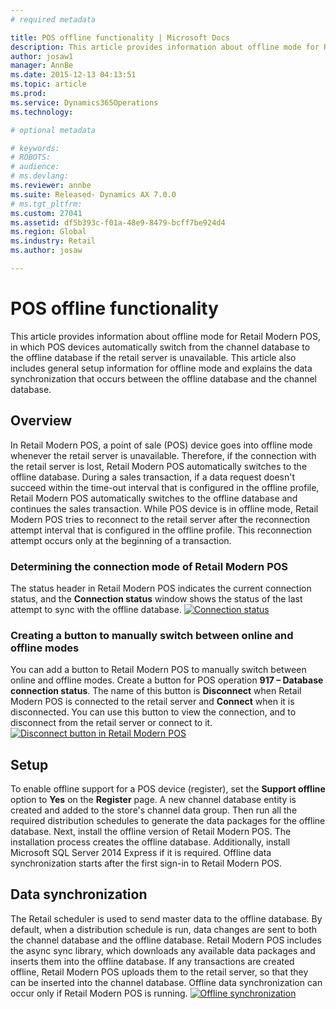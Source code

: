 ```yaml
---
# required metadata

title: POS offline functionality | Microsoft Docs
description: This article provides information about offline mode for Retail Modern POS, in which POS devices automatically switch from the channel database to the offline database if the retail server is unavailable. This article also includes general setup information for offline mode and explains the data synchronization that occurs between the offline database and the channel database.
author: josaw1
manager: AnnBe
ms.date: 2015-12-13 04:13:51
ms.topic: article
ms.prod: 
ms.service: Dynamics365Operations
ms.technology: 

# optional metadata

# keywords: 
# ROBOTS: 
# audience: 
# ms.devlang: 
ms.reviewer: annbe
ms.suite: Released- Dynamics AX 7.0.0
# ms.tgt_pltfrm: 
ms.custom: 27041
ms.assetid: df5b393c-f01a-48e9-8479-bcff7be924d4
ms.region: Global
ms.industry: Retail
ms.author: josaw

---
```


# POS offline functionality

This article provides information about offline mode for Retail Modern POS, in which POS devices automatically switch from the channel database to the offline database if the retail server is unavailable. This article also includes general setup information for offline mode and explains the data synchronization that occurs between the offline database and the channel database.

Overview
--------

In Retail Modern POS, a point of sale (POS) device goes into offline mode whenever the retail server is unavailable. Therefore, if the connection with the retail server is lost, Retail Modern POS automatically switches to the offline database. During a sales transaction, if a data request doesn't succeed within the time-out interval that is configured in the offline profile, Retail Modern POS automatically switches to the offline database and continues the sales transaction. While POS device is in offline mode, Retail Modern POS tries to reconnect to the retail server after the reconnection attempt interval that is configured in the offline profile. This reconnection attempt occurs only at the beginning of a transaction.

### Determining the connection mode of Retail Modern POS

The status header in Retail Modern POS indicates the current connection status, and the **Connection status** window shows the status of the last attempt to sync with the offline database. [![Connection status](./media/status.png)](./media/status.png)

### Creating a button to manually switch between online and offline modes

You can add a button to Retail Modern POS to manually switch between online and offline modes. Create a button for POS operation **917 – Database connection status**. The name of this button is **Disconnect** when Retail Modern POS is connected to the retail server and **Connect** when it is disconnected. You can use this button to view the connection, and to disconnect from the retail server or connect to it. [![Disconnect button in Retail Modern POS](./media/details-1024x537.png)](./media/details.png)

## Setup
To enable offline support for a POS device (register), set the **Support offline** option to **Yes** on the **Register** page. A new channel database entity is created and added to the store's channel data group. Then run all the required distribution schedules to generate the data packages for the offline database. Next, install the offline version of Retail Modern POS. The installation process creates the offline database. Additionally, install Microsoft SQL Server 2014 Express if it is required. Offline data synchronization starts after the first sign-in to Retail Modern POS.

## Data synchronization
The Retail scheduler is used to send master data to the offline database. By default, when a distribution schedule is run, data changes are sent to both the channel database and the offline database. Retail Modern POS includes the async sync library, which downloads any available data packages and inserts them into the offline database. If any transactions are created offline, Retail Modern POS uploads them to the retail server, so that they can be inserted into the channel database. Offline data synchronization can occur only if Retail Modern POS is running. [![Offline synchronization](./media/offline-sync-1024x521.png)](./media/offline-sync.png)

